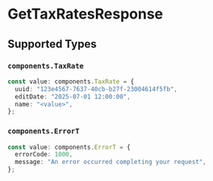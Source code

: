 # GetTaxRatesResponse


## Supported Types

### `components.TaxRate`

```typescript
const value: components.TaxRate = {
  uuid: "123e4567-7637-40cb-b27f-23004614f5fb",
  editDate: "2025-07-01 12:00:00",
  name: "<value>",
};
```

### `components.ErrorT`

```typescript
const value: components.ErrorT = {
  errorCode: 1000,
  message: "An error occurred completing your request",
};
```

